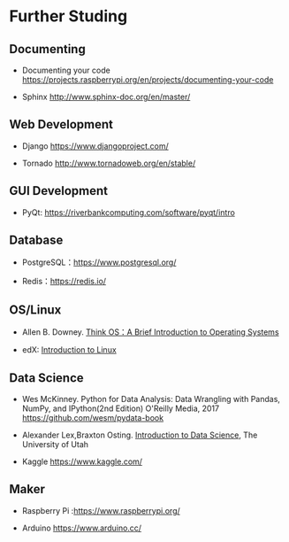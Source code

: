 
# Further Studing 

## Documenting

* Documenting your code https://projects.raspberrypi.org/en/projects/documenting-your-code

* Sphinx  http://www.sphinx-doc.org/en/master/

## Web Development

* Django https://www.djangoproject.com/

* Tornado http://www.tornadoweb.org/en/stable/

## GUI Development

* PyQt: https://riverbankcomputing.com/software/pyqt/intro

## Database

* PostgreSQL：https://www.postgresql.org/

* Redis：https://redis.io/

## OS/Linux 

* Allen B. Downey. [Think OS：A Brief Introduction to Operating Systems](http://greenteapress.com/thinkos)

* edX: [Introduction to Linux](https://www.edx.org/course/introduction-to-linux)
   
## Data Science

* Wes McKinney. Python for Data Analysis: Data Wrangling with Pandas, NumPy, and IPython(2nd Edition) O'Reilly Media, 2017 https://github.com/wesm/pydata-book

* Alexander Lex,Braxton Osting. [Introduction to Data Science](https://github.com/datascience-course), The University of Utah

* Kaggle https://www.kaggle.com/
 
## Maker 

* Raspberry Pi :https://www.raspberrypi.org/

* Arduino https://www.arduino.cc/
